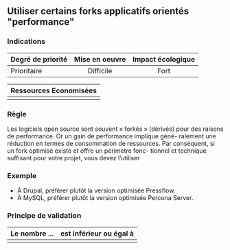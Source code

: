 ## Utiliser certains forks applicatifs orientés "performance"
### Indications
| Degré de priorité |      Mise en oeuvre       |  Impact écologique    | 
|-------------------|:-------------------------:|:---------------------:|
|  Prioritaire      |   Difficile               |  Fort                 | 


|Ressources Economisées                                      |
|:----------------------------------------------------------:|
|    |

### Règle
Les logiciels open source sont souvent « forkés » (dérivés) pour des raisons de performance. Or un gain de performance implique géné- ralement une réduction en termes de consommation de ressources. Par conséquent, si un fork optimisé existe et offre un périmètre fonc- tionnel et technique suffisant pour votre projet, vous devez l’utiliser

### Exemple
 - À Drupal, préférer plutôt la version optimisée Pressflow.
 - À MySQL, préférer plutôt la version optimisée Percona Server.

### Principe de validation

| Le nombre ...     | est inférieur ou égal à   |  
|-------------------|:-------------------------:|
|   |   |
